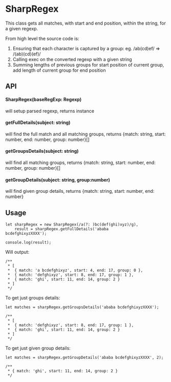 # SharpRegex

This class gets all matches, with start and end position, within the string, for a given regexp.

From high level the source code is:
 
 1. Ensuring that each character is captured by a group: eg. /ab(cd)ef/ => /(ab)(cd)(ef)/
 2. Calling exec on the converted regexp with a given string
 3. Summing lengths of previous groups for start position of current group, add length of current group for end position 

## API

#### SharpRegex(baseRegExp: Regexp)

will setup parsed regexp, returns instance

#### getFullDetails(subject: string)

will find the full match and all matching groups, returns {match: string, start: number, end: number, group: 
number}[]

#### getGroupsDetails(subject: string)

will find all matching groups, returns {match: string, start: number, end: number, group: 
number}[]

#### getGroupDetails(subject: string, group:number)

will find given group details, returns {match: string, start: number, end: number}

## Usage
```
let sharpRegex = new SharpRegex(/a(?: )bc(def(ghi)xyz)/g),
    result = sharpRegex.getFullDetails('ababa 
bcdefghixyzXXXX');

console.log(result);
```

Will output:
```
/**
 * [ 
 *  { match: 'a bcdefghixyz', start: 4, end: 17, group: 0 },
 *  { match: 'defghixyz', start: 8, end: 17, group: 1 },
 *  { match: 'ghi', start: 11, end: 14, group: 2 } 
 * ]
 */
```

To get just groups details:

```
let matches = sharpRegex.getGroupsDetails('ababa bcdefghixyzXXXX');

/**
 * [ 
 *  { match: 'defghixyz', start: 8, end: 17, group: 1 },
 *  { match: 'ghi', start: 11, end: 14, group: 2 } 
 * ]
 */

```

To get just given group details:

```
let matches = sharpRegex.getGroupDetails('ababa bcdefghixyzXXXX', 2);

/**
 * { match: 'ghi', start: 11, end: 14, group: 2 }
 */
```
